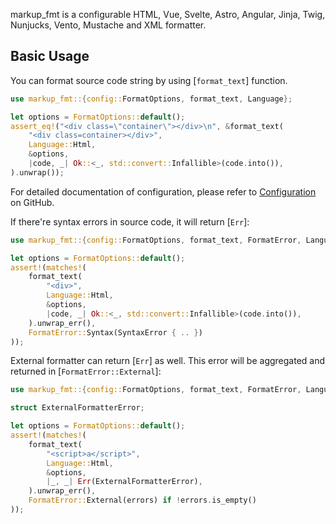 markup_fmt is a configurable HTML, Vue, Svelte, Astro, Angular, Jinja, Twig, Nunjucks, Vento, Mustache and XML formatter.

## Basic Usage

You can format source code string by using [`format_text`] function.

```rust
use markup_fmt::{config::FormatOptions, format_text, Language};

let options = FormatOptions::default();
assert_eq!("<div class=\"container\"></div>\n", &format_text(
    "<div class=container></div>",
    Language::Html,
    &options,
    |code, _| Ok::<_, std::convert::Infallible>(code.into()),
).unwrap());
```

For detailed documentation of configuration,
please refer to [Configuration](https://markup-fmt.netlify.app/) on GitHub.

If there're syntax errors in source code, it will return [`Err`]:

```rust
use markup_fmt::{config::FormatOptions, format_text, FormatError, Language, SyntaxError};

let options = FormatOptions::default();
assert!(matches!(
    format_text(
        "<div>",
        Language::Html,
        &options,
        |code, _| Ok::<_, std::convert::Infallible>(code.into()),
    ).unwrap_err(),
    FormatError::Syntax(SyntaxError { .. })
));
```

External formatter can return [`Err`] as well.
This error will be aggregated and returned in [`FormatError::External`]:

```rust
use markup_fmt::{config::FormatOptions, format_text, FormatError, Language};

struct ExternalFormatterError;

let options = FormatOptions::default();
assert!(matches!(
    format_text(
        "<script>a</script>",
        Language::Html,
        &options,
        |_, _| Err(ExternalFormatterError),
    ).unwrap_err(),
    FormatError::External(errors) if !errors.is_empty()
));
```
